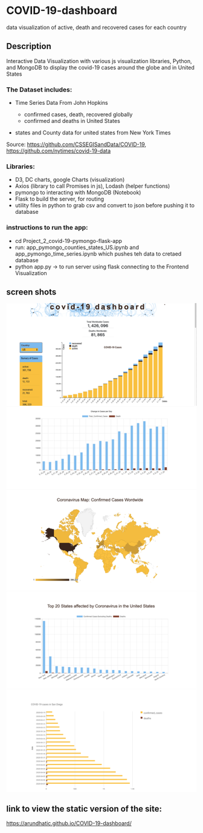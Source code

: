 # COVID-19-dashboard
data visualization  of active, death and recovered cases for each country

## Description

Interactive Data Visualization with various js visualization libraries, Python, and MongoDB to display the covid-19 cases around the globe and in United States

 ### The Dataset includes:

 * Time Series Data From John Hopkins
   * confirmed cases, death, recovered globally
   * confirmed and deaths in United States
 
 * states and County data for united states from New York Times

  Source: https://github.com/CSSEGISandData/COVID-19, https://github.com/nytimes/covid-19-data
 
### Libraries:

 * D3, DC charts, google Charts (visualization)
 * Axios (library to call Promises in js), Lodash (helper functions)
 * pymongo to interacting with MongoDB (Notebook)
 * Flask to build the server, for routing
 * utility files in python to grab csv and convert to json before pushing it to database

 ### instructions to run the app:

 * cd Project_2_covid-19-pymongo-flask-app
 * run: app_pymongo_counties_states_US.ipynb and app_pymongo_time_series.ipynb which pushes teh data to cretaed database
 * python app.py -> to run server using flask connecting to the Frontend Visualization

## screen shots 
 ![](screenshots/screen_shot1.png)
 ![](screenshots/screen_shot2.png)
 ![](screenshots/screen_shot3.png)
 ![](screenshots/screen_shot4.png)
 ![](screenshots/screen_shot5.png)

 ## link to view the static version of the site:
 https://arundhatic.github.io/COVID-19-dashboard/
